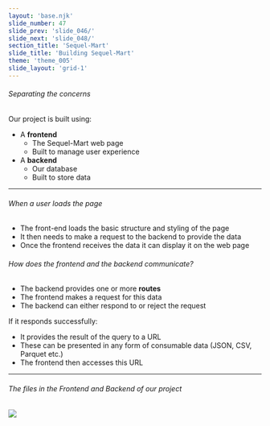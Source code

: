```yaml
---
layout: 'base.njk'
slide_number: 47
slide_prev: 'slide_046/'
slide_next: 'slide_048/'
section_title: 'Sequel-Mart'
slide_title: 'Building Sequel-Mart'
theme: 'theme_005'
slide_layout: 'grid-1'
---
```


<section class="slide__text">

###### Separating the concerns
Our project is built using:
- A **frontend**
    - The Sequel-Mart web page
    - Built to manage user experience
- A **backend**
    - Our database
    - Built to store data

<hr />

###### When a user loads the page
- The front-end loads the basic structure and styling of the page
- It then needs to make a request to the backend to provide the data
- Once the frontend receives the data it can display it on the web page

###### How does the frontend and the backend communicate?
- The backend provides one or more **routes**
- The frontend makes a request for this data
- The backend can either respond to or reject the request

If it responds successfully:
- It provides the result of the query to a URL
- These can be presented in any form of consumable data (JSON, CSV, Parquet etc.)
- The frontend then accesses this URL

<hr />

###### The files in the Frontend and Backend of our project

<img class="bg-hidden" src="{{ '../../images/005_Sequel_Mart_File_Structure.png' | url }}" />


</section>

<section class="slide__images">



</section>
